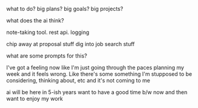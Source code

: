 what to do?
big plans? big goals? big projects?

what does the ai think?

note-taking tool. rest api. logging

chip away at proposal stuff
dig into job search stuff

what are some prompts for this?

I've got a feeling now like I'm just going through the paces planning my week and it feels wrong.
Like there's some something I'm stupposed to be considering, thinking about, etc and it's not coming to me

ai will be here in 5-ish years
want to have a good time b/w now and then
want to enjoy my work